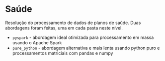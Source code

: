 # Saúde
Resolução do processamento de dados de planos de saúde. Duas abordagens foram feitas, uma em cada pasta neste nível.  

- `pyspark` - abordagem ideal otimizada para processamento em massa usando o Apache Spark
- `pure_python` - abordagem alternativa e mais lenta usando python puro e processamentos matriciais com pandas e numpy